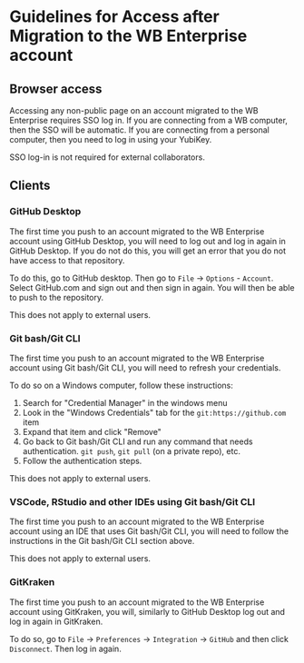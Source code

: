 # Guidelines for Access after Migration to the WB Enterprise account

## Browser access

Accessing any non-public page on an account migrated to the WB Enterprise requires SSO log in. 
If you are connecting from a WB computer, then the SSO will be automatic. 
If you are connecting from a personal computer, then you need to log in using your YubiKey.

SSO log-in is not required for external collaborators.

## Clients

### GitHub Desktop

The first time you push to an account migrated to the WB Enterprise account using GitHub Desktop,
you will need to log out and log in again in GitHub Desktop. 
If you do not do this, you will get an error that you do not have access to that repository.

To do this, go to GitHub desktop. Then go to `File` -> `Options` - `Account`.
Select GitHub.com and sign out and then sign in again.
You will then be able to push to the repository.

This does not apply to external users.

### Git bash/Git CLI

The first time you push to an account migrated to the WB Enterprise account using Git bash/Git CLI,
you will need to refresh your credentials.

To do so on a Windows computer, follow these instructions:

1. Search for "Credential Manager" in the windows menu
2. Look in the "Windows Credentials" tab for the `git:https://github.com` item
3. Expand that item and click "Remove"
4. Go back to Git bash/Git CLI and run any command that needs authentication. `git push`, `git pull` (on a private repo), etc.
5. Follow the authentication steps.

This does not apply to external users.

### VSCode, RStudio and other IDEs using Git bash/Git CLI

The first time you push to an account migrated to the WB Enterprise account using an IDE that uses Git bash/Git CLI,
you will need to follow the instructions in the Git bash/Git CLI section above.

This does not apply to external users.

### GitKraken

The first time you push to an account migrated to the WB Enterprise account using GitKraken,
you will, similarly to GitHub Desktop log out and log in again in GitKraken.

To do so, go to `File` -> `Preferences` -> `Integration` -> `GitHub` and then click `Disconnect`. 
Then log in again.

